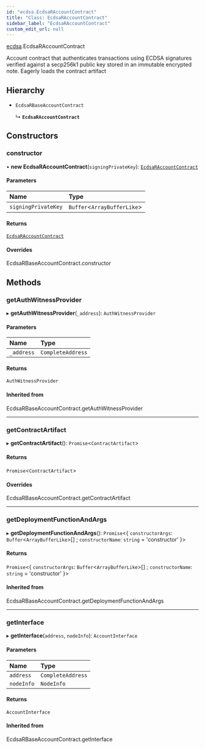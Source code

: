 ```yaml
---
id: "ecdsa.EcdsaRAccountContract"
title: "Class: EcdsaRAccountContract"
sidebar_label: "EcdsaRAccountContract"
custom_edit_url: null
---
```


[ecdsa](../modules/ecdsa.md).EcdsaRAccountContract

Account contract that authenticates transactions using ECDSA signatures
verified against a secp256k1 public key stored in an immutable encrypted note.
Eagerly loads the contract artifact

## Hierarchy

- `EcdsaRBaseAccountContract`

  ↳ **`EcdsaRAccountContract`**

## Constructors

### constructor

• **new EcdsaRAccountContract**(`signingPrivateKey`): [`EcdsaRAccountContract`](ecdsa.EcdsaRAccountContract.md)

#### Parameters

| Name | Type |
| :------ | :------ |
| `signingPrivateKey` | `Buffer`\<`ArrayBufferLike`\> |

#### Returns

[`EcdsaRAccountContract`](ecdsa.EcdsaRAccountContract.md)

#### Overrides

EcdsaRBaseAccountContract.constructor

## Methods

### getAuthWitnessProvider

▸ **getAuthWitnessProvider**(`_address`): `AuthWitnessProvider`

#### Parameters

| Name | Type |
| :------ | :------ |
| `_address` | `CompleteAddress` |

#### Returns

`AuthWitnessProvider`

#### Inherited from

EcdsaRBaseAccountContract.getAuthWitnessProvider

___

### getContractArtifact

▸ **getContractArtifact**(): `Promise`\<`ContractArtifact`\>

#### Returns

`Promise`\<`ContractArtifact`\>

#### Overrides

EcdsaRBaseAccountContract.getContractArtifact

___

### getDeploymentFunctionAndArgs

▸ **getDeploymentFunctionAndArgs**(): `Promise`\<\{ `constructorArgs`: `Buffer`\<`ArrayBufferLike`\>[] ; `constructorName`: `string` = 'constructor' }\>

#### Returns

`Promise`\<\{ `constructorArgs`: `Buffer`\<`ArrayBufferLike`\>[] ; `constructorName`: `string` = 'constructor' }\>

#### Inherited from

EcdsaRBaseAccountContract.getDeploymentFunctionAndArgs

___

### getInterface

▸ **getInterface**(`address`, `nodeInfo`): `AccountInterface`

#### Parameters

| Name | Type |
| :------ | :------ |
| `address` | `CompleteAddress` |
| `nodeInfo` | `NodeInfo` |

#### Returns

`AccountInterface`

#### Inherited from

EcdsaRBaseAccountContract.getInterface
